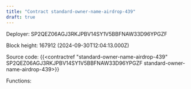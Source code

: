 ```yaml
---
title: "Contract standard-owner-name-airdrop-439"
draft: true
---
```

Deployer: SP2QEZ06AGJ3RKJPBV14SY1V5BBFNAW33D96YPGZF


 



Block height: 167912 (2024-09-30T12:04:13.000Z)

Source code: {{<contractref "standard-owner-name-airdrop-439" SP2QEZ06AGJ3RKJPBV14SY1V5BBFNAW33D96YPGZF standard-owner-name-airdrop-439>}}

Functions:


